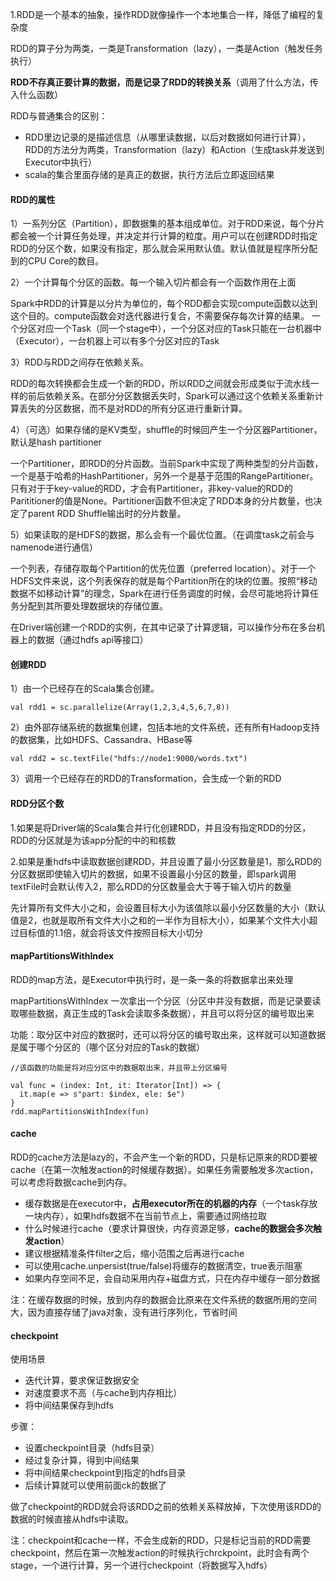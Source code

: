 1.RDD是一个基本的抽象，操作RDD就像操作一个本地集合一样，降低了编程的复杂度

RDD的算子分为两类，一类是Transformation（lazy），一类是Action（触发任务执行）

**RDD不存真正要计算的数据，而是记录了RDD的转换关系**（调用了什么方法，传入什么函数）

RDD与普通集合的区别：
* RDD里边记录的是描述信息（从哪里读数据，以后对数据如何进行计算），RDD的方法分为两类，Transformation（lazy）和Action（生成task并发送到Executor中执行）
* scala的集合里面存储的是真正的数据，执行方法后立即返回结果
#### RDD的属性
 
1）一系列分区（Partition），即数据集的基本组成单位。对于RDD来说，每个分片都会被一个计算任务处理，并决定并行计算的粒度。用户可以在创建RDD时指定RDD的分区个数，如果没有指定，那么就会采用默认值。默认值就是程序所分配到的CPU Core的数目。

2）一个计算每个分区的函数。每一个输入切片都会有一个函数作用在上面

Spark中RDD的计算是以分片为单位的，每个RDD都会实现compute函数以达到这个目的。compute函数会对迭代器进行复合，不需要保存每次计算的结果。
一个分区对应一个Task（同一个stage中），一个分区对应的Task只能在一台机器中（Executor），一台机器上可以有多个分区对应的Task

3）RDD与RDD之间存在依赖关系。

RDD的每次转换都会生成一个新的RDD，所以RDD之间就会形成类似于流水线一样的前后依赖关系。在部分分区数据丢失时，Spark可以通过这个依赖关系重新计算丢失的分区数据，而不是对RDD的所有分区进行重新计算。

4）（可选）如果存储的是KV类型，shuffle的时候回产生一个分区器Partitioner，默认是hash partitioner

一个Partitioner，即RDD的分片函数。当前Spark中实现了两种类型的分片函数，一个是基于哈希的HashPartitioner，另外一个是基于范围的RangePartitioner。只有对于于key-value的RDD，才会有Partitioner，非key-value的RDD的Parititioner的值是None。Partitioner函数不但决定了RDD本身的分片数量，也决定了parent RDD Shuffle输出时的分片数量。

5）如果读取的是HDFS的数据，那么会有一个最优位置。（在调度task之前会与namenode进行通信）

一个列表，存储存取每个Partition的优先位置（preferred location）。对于一个HDFS文件来说，这个列表保存的就是每个Partition所在的块的位置。按照“移动数据不如移动计算”的理念，Spark在进行任务调度的时候，会尽可能地将计算任务分配到其所要处理数据块的存储位置。


在Driver端创建一个RDD的实例，在其中记录了计算逻辑，可以操作分布在多台机器上的数据（通过hdfs api等接口）

#### 创建RDD
1）由一个已经存在的Scala集合创建。
```
val rdd1 = sc.parallelize(Array(1,2,3,4,5,6,7,8))
```

2）由外部存储系统的数据集创建，包括本地的文件系统，还有所有Hadoop支持的数据集，比如HDFS、Cassandra、HBase等
```
val rdd2 = sc.textFile("hdfs://node1:9000/words.txt")
```
3）调用一个已经存在的RDD的Transformation，会生成一个新的RDD
#### RDD分区个数
1.如果是将Driver端的Scala集合并行化创建RDD，并且没有指定RDD的分区，RDD的分区就是为该app分配的中的和核数

2.如果是重hdfs中读取数据创建RDD，并且设置了最小分区数量是1，那么RDD的分区数据即使输入切片的数据，如果不设置最小分区的数量，即spark调用textFile时会默认传入2，那么RDD的分区数量会大于等于输入切片的数量
	
先计算所有文件大小之和，会设置目标大小为该值除以最小分区数量的大小（默认值是2，也就是取所有文件大小之和的一半作为目标大小），如果某个文件大小超过目标值的1.1倍，就会将该文件按照目标大小切分
 
#### mapPartitionsWithIndex
RDD的map方法，是Executor中执行时，是一条一条的将数据拿出来处理

mapPartitionsWithIndex 一次拿出一个分区（分区中并没有数据，而是记录要读取哪些数据，真正生成的Task会读取多条数据），并且可以将分区的编号取出来

功能：取分区中对应的数据时，还可以将分区的编号取出来，这样就可以知道数据是属于哪个分区的（哪个区分对应的Task的数据）

	//该函数的功能是将对应分区中的数据取出来，并且带上分区编号
	
    val func = (index: Int, it: Iterator[Int]) => {
      it.map(e => s"part: $index, ele: $e")
    }
	rdd.mapPartitionsWithIndex(fun)

#### cache
RDD的cache方法是lazy的，不会产生一个新的RDD，只是标记原来的RDD要被cache（在第一次触发action的时候缓存数据）。如果任务需要触发多次action，可以考虑将数据cache到内存。   
- 缓存数据是在executor中，**占用executor所在的机器的内存**（一个task存放一块内存），如果hdfs数据不在当前节点上，需要通过网络拉取
- 什么时候进行cache（要求计算很快，内存资源足够，**cache的数据会多次触发action**）
- 建议根据精准条件filter之后，缩小范围之后再进行cache
- 可以使用cache.unpersist(true/false)将缓存的数据清空，true表示阻塞
- 如果内存空间不足，会自动采用内存+磁盘方式，只在内存中缓存一部分数据

注：在缓存数据的时候，放到内存的数据会比原来在文件系统的数据所用的空间大，因为直接存储了java对象，没有进行序列化，节省时间

#### checkpoint
使用场景
- 迭代计算，要求保证数据安全
- 对速度要求不高（与cache到内存相比）
- 将中间结果保存到hdfs

步骤：
- 设置checkpoint目录（hdfs目录）
- 经过复杂计算，得到中间结果
- 将中间结果checkpoint到指定的hdfs目录
- 后续计算就可以使用前面ck的数据了

做了checkpoint的RDD就会将该RDD之前的依赖关系释放掉，下次使用该RDD的数据的时候直接从hdfs中读取。

注：checkpoint和cache一样，不会生成新的RDD，只是标记当前的RDD需要checkpoint，然后在第一次触发action的时候执行chrckpoint，此时会有两个stage，一个进行计算，另一个进行checkpoint（将数据写入hdfs）


